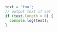``` javascript
text = 'foo';
// output text if set
if (text.length > 0) {
  console.log(text);
}
```